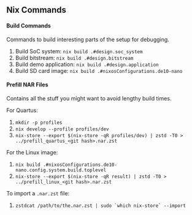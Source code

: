 ## Nix Commands

#### Build Commands

Commands to build interesting parts of the setup for debugging.

1. Build SoC system: `nix build .#design.soc_system`
2. Build bitstream: `nix build .#design.bitstream`
3. Build demo application: `nix build .#design.application`
4. Build SD card image: `nix build .#nixosConfigurations.de10-nano`

#### Prefill NAR Files

Contains all the stuff you might want to avoid lengthy build times.

For Quartus:
1. `mkdir -p profiles`
2. `nix develop --profile profiles/dev`
3. `nix-store --export $(nix-store -qR profiles/dev) | zstd -T0 > ../prefill_quartus_<git hash>.nar.zst`

For the Linux image:
1. `nix build .#nixosConfigurations.de10-nano.config.system.build.toplevel`
2. `nix-store --export $(nix-store -qR result) | zstd -T0 > ../prefill_linux_<git hash>.nar.zst`

To import a `.nar.zst` file:
1. ``zstdcat /path/to/the.nar.zst | sudo `which nix-store` --import``
